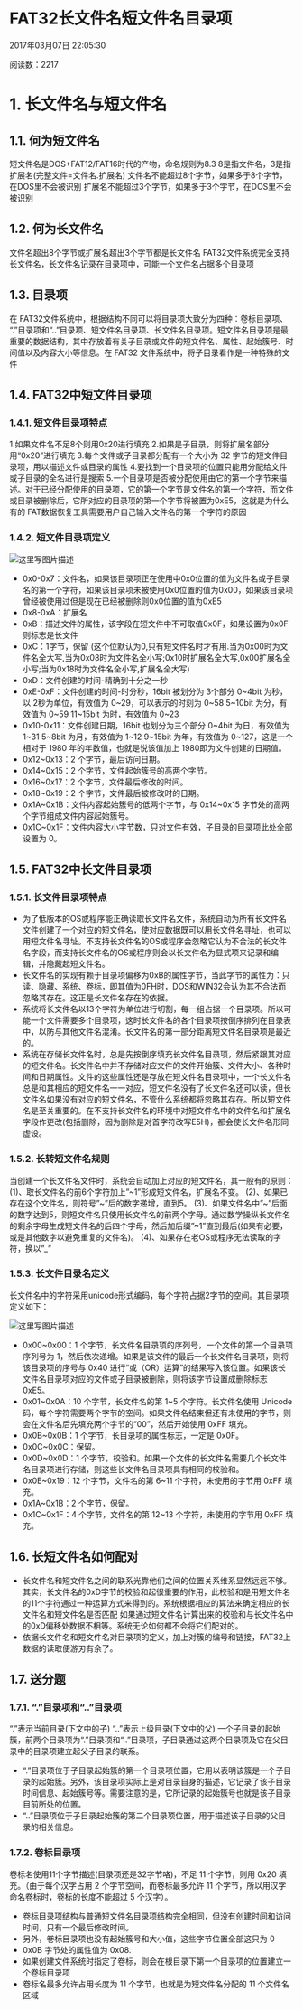 # FAT32长文件名短文件名目录项

2017年03月07日 22:05:30

阅读数：2217

# 1. 长文件名与短文件名

## 1.1. 何为短文件名

短文件名是DOS+FAT12/FAT16时代的产物，命名规则为8.3 
8是指文件名，3是指扩展名(完整文件=文件名.扩展名) 
文件名不能超过8个字节，如果多于8个字节，在DOS里不会被识别 
扩展名不能超过3个字节，如果多于3个字节，在DOS里不会被识别

## 1.2. 何为长文件名

文件名超出8个字节或扩展名超出3个字节都是长文件名 
FAT32文件系统完全支持长文件名，长文件名记录在目录项中，可能一个文件名占据多个目录项

## 1.3. 目录项

在 FAT32文件系统中，根据结构不同可以将目录项大致分为四种：卷标目录项、 “.”目录项和“..”目录项、短文件名目录项、长文件名目录项。短文件名目录项是最重要的数据结构，其中存放着有关子目录或文件的短文件名、属性、起始簇号、时间值以及内容大小等信息。在 FAT32 文件系统中，将子目录看作是一种特殊的文件

## 1.4. FAT32中短文件目录项

### 1.4.1. 短文件目录项特点

1.如果文件名不足8个则用0x20进行填充 
2.如果是子目录，则将扩展名部分用“0x20”进行填充 
3.每个文件或子目录都分配有一个大小为 32 字节的短文件目录项，用以描述文件或目录的属性 
4.要找到一个目录项的位置只能用分配给文件或子目录的全名进行是搜索 
5.一个目录项是否被分配使用由它的第一个字节来描述。对于已经分配使用的目录项，它的第一个字节是文件名的第一个字符，而文件或目录被删除后，它所对应的目录项的第一个字节将被置为0xE5，这就是为什么有的 FAT数据恢复工具需要用户自己输入文件名的第一个字符的原因

### 1.4.2. 短文件目录项定义

![这里写图片描述](https://img-blog.csdn.net/20170307215949925?watermark/2/text/aHR0cDovL2Jsb2cuY3Nkbi5uZXQvdTAxMDY1MDg0NQ==/font/5a6L5L2T/fontsize/400/fill/I0JBQkFCMA==/dissolve/70/gravity/SouthEast)

- 0x0-0x7：文件名，如果该目录项正在使用中0x0位置的值为文件名或子目录名的第一个字符，如果该目录项未被使用0x0位置的值为0x00，如果该目录项曾经被使用过但是现在已经被删除则0x0位置的值为0xE5
- 0x8-0xA：扩展名
- 0xB：描述文件的属性，该字段在短文件中不可取值0x0F，如果设置为0x0F则标志是长文件
- 0xC：1字节，保留 (这个位默认为0,只有短文件名时才有用.当为0x00时为文件名全大写,当为0x08时为文件名全小写;0x10时扩展名全大写,0x00扩展名全小写;当为0x18时为文件名全小写,扩展名全大写)
- 0xD：文件创建的时间-精确到十分之一秒
- 0xE-0xF：文件创建的时间-时分秒，16bit 被划分为 3个部分 
  0~4bit 为秒，以 2秒为单位，有效值为 0~29，可以表示的时刻为 0~58 
  5~10bit 为分，有效值为 0~59 
  11~15bit 为时，有效值为 0~23
- 0x10-0x11：文件创建日期，16bit 也划分为三个部分 
  0~4bit 为日，有效值为 1~31 
  5~8bit 为月，有效值为 1~12 
  9~15bit 为年，有效值为 0~127，这是一个相对于 1980 年的年数值，也就是说该值加上 1980即为文件创建的日期值。
- 0x12~0x13：2 个字节，最后访问日期。
- 0x14~0x15：2 个字节，文件起始簇号的高两个字节。
- 0x16~0x17：2 个字节，文件最后修改的时间。
- 0x18~0x19：2 个字节，文件最后被修改时的日期。
- 0x1A~0x1B：文件内容起始簇号的低两个字节，与 0x14~0x15 字节处的高两个字节组成文件内容起始簇号。
- 0x1C~0x1F：文件内容大小字节数，只对文件有效，子目录的目录项此处全部设置为 0。

## 1.5. FAT32中长文件目录项

### 1.5.1. 长文件目录项特点

- 为了低版本的OS或程序能正确读取长文件名文件，系统自动为所有长文件名文件创建了一个对应的短文件名，使对应数据既可以用长文件名寻址，也可以用短文件名寻址。不支持长文件名的OS或程序会忽略它认为不合法的长文件名字段，而支持长文件名的OS或程序则会以长文件名为显式项来记录和编辑，并隐藏起短文件名。
- 长文件名的实现有赖于目录项偏移为0xB的属性字节，当此字节的属性为：只读、隐藏、系统、卷标，即其值为0FH时，DOS和WIN32会认为其不合法而忽略其存在。这正是长文件名存在的依据。
- 系统将长文件名以13个字符为单位进行切割，每一组占据一个目录项。所以可能一个文件需要多个目录项，这时长文件名的各个目录项按倒序排列在目录表中，以防与其他文件名混淆。长文件名的第一部分距离短文件名目录项是最近的。
- 系统在存储长文件名时，总是先按倒序填充长文件名目录项，然后紧跟其对应的短文件名。长文件名中并不存储对应文件的文件开始簇、文件大小、各种时间和日期属性。文件的这些属性还是存放在短文件名目录项中，一个长文件名总是和其相应的短文件名一一对应，短文件名没有了长文件名还可以读，但长文件名如果没有对应的短文件名，不管什么系统都将忽略其存在。所以短文件名是至关重要的。在不支持长文件名的环境中对短文件名中的文件名和扩展名字段作更改(包括删除，因为删除是对首字符改写E5H)，都会使长文件名形同虚设。

### 1.5.2. 长转短文件名规则

当创建一个长文件名文件时，系统会自动加上对应的短文件名，其一般有的原则： 
(1)、取长文件名的前6个字符加上”~1”形成短文件名，扩展名不变。 
(2)、如果已存在这个文件名，则符号”~”后的数字递增，直到5。 
(3)、如果文件名中”~”后面的数字达到5，则短文件名只使用长文件名的前两个字母。通过数学操纵长文件名的剩余字母生成短文件名的后四个字母，然后加后缀”~1”直到最后(如果有必要，或是其他数字以避免重复的文件名)。 
(4)、如果存在老OS或程序无法读取的字符，换以”_”

### 1.5.3. 长文件目录名定义

长文件名中的字符采用unicode形式编码，每个字符占据2字节的空间。其目录项定义如下：

![这里写图片描述](https://img-blog.csdn.net/20170307220032825?watermark/2/text/aHR0cDovL2Jsb2cuY3Nkbi5uZXQvdTAxMDY1MDg0NQ==/font/5a6L5L2T/fontsize/400/fill/I0JBQkFCMA==/dissolve/70/gravity/SouthEast)

- 0x00~0x00：1 个字节，长文件名目录项的序列号，一个文件的第一个目录项序列号为 1，然后依次递增。如果是该文件的最后一个长文件名目录项，则将该目录项的序号与 0x40 进行“或（OR）运算”的结果写入该位置。如果该长文件名目录项对应的文件或子目录被删除，则将该字节设置成删除标志0xE5。
- 0x01~0x0A：10 个字节，长文件名的第 1~5 个字符。长文件名使用 Unicode 码，每个字符需要两个字节的空间。如果文件名结束但还有未使用的字节，则会在文件名后先填充两个字节的“00”，然后开始使用 0xFF 填充。
- 0x0B~0x0B：1 个字节，长目录项的属性标志，一定是 0x0F。
- 0x0C~0x0C：保留。
- 0x0D~0x0D：1 个字节，校验和。如果一个文件的长文件名需要几个长文件名目录项进行存储，则这些长文件名目录项具有相同的校验和。
- 0x0E~0x19：12 个字节，文件名的第 6~11 个字符，未使用的字节用 0xFF 填充。
- 0x1A~0x1B：2 个字节，保留。
- 0x1C~0x1F：4 个字节，文件名的第 12~13 个字符，未使用的字节用 0xFF 填充。

## 1.6. 长短文件名如何配对

- 长文件名和短文件名之间的联系光靠他们之间的位置关系维系显然远远不够。其实，长文件名的0xD字节的校验和起很重要的作用，此校验和是用短文件名的11个字符通过一种运算方式来得到的。系统根据相应的算法来确定相应的长文件名和短文件名是否匹配 
  如果通过短文件名计算出来的校验和与长文件名中的0xD偏移处数据不相等。系统无论如何都不会将它们配对的。
- 依据长文件名和短文件名对目录项的定义，加上对簇的编号和链接，FAT32上数据的读取便游刃有余了。

## 1.7. 送分题

### 1.7.1. “.”目录项和“..”目录项

“.”表示当前目录(下文中的子) 
“..”表示上级目录(下文中的父) 
一个子目录的起始簇，前两个目录项为“.”目录项和“..”目录项，子目录通过这两个目录项及它在父目录中的目录项建立起父子目录的联系。

- “.”目录项位于子目录起始簇的第一个目录项位置，它用以表明该簇是一个子目录的起始簇。另外，该目录项实际上是对目录自身的描述，它记录了该子目录时间信息、起始簇号等。需要注意的是，它所记录的起始簇号也就是该子目录目前所处的位置。
- “..”目录项位于子目录起始簇的第二个目录项位置，用于描述该子目录的父目录的相关信息。

### 1.7.2. 卷标目录项

卷标名使用11个字节描述(目录项还是32字节咯)，不足 11 个字节，则用 0x20 填充。（由于每个汉字占用 2 个字节空间，而卷标最多允许 11 个字节，所以用汉字命名卷标时，卷标的长度不能超过 5 个汉字）。

- 卷标目录项结构与普通短文件名目录项结构完全相同，但没有创建时间和访问时间，只有一个最后修改时间。
- 另外，卷标目录项也没有起始簇号和大小值，这些字节位置全部这只为 0
- 0x0B 字节处的属性值为 0x08.
- 如果创建文件系统时指定了卷标，则会在根目录下第一个目录项的位置建立一个卷标目录项
- 卷标名最多允许占用长度为 11 个字节，也就是为短文件名分配的 11 个文件名区域